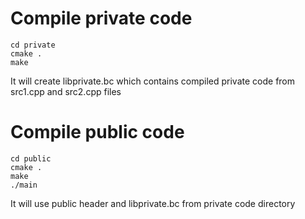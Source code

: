 Compile private code
======

```
cd private
cmake .
make
```

It will create libprivate.bc which contains compiled private code from src1.cpp and src2.cpp files

Compile public code
======

```
cd public
cmake .
make
./main
```

It will use public header and libprivate.bc from private code directory
